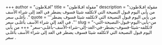 +++
author = "افـلاطون"
title = "مقولة افـلاطون"
description = "مقولة افـلاطون: من يأبى اليوم قبول النصيحة التي لاتكلفه شيئا فسوف يضطر في الغد إلى شراء الأسف بأغلـى سعر ."
quote = '''من يأبى اليوم قبول النصيحة التي لاتكلفه شيئا فسوف يضطر في الغد إلى شراء الأسف بأغلـى سعر .'''
slug = "من-يأبى-اليوم-قبول-النصيحة-التي-لاتكلفه-شيئا-فسوف-يضطر-في-الغد-إلى-شراء-الأسف-بأغلـى-سعر"
+++
من يأبى اليوم قبول النصيحة التي لاتكلفه شيئا فسوف يضطر في الغد إلى شراء الأسف بأغلـى سعر .
